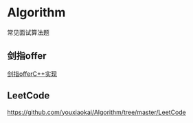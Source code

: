 # Algorithm
常见面试算法题



## 剑指offer

[剑指offerC++实现](https://github.com/youxiaokai/coding-interviews)



## LeetCode

https://github.com/youxiaokai/Algorithm/tree/master/LeetCode